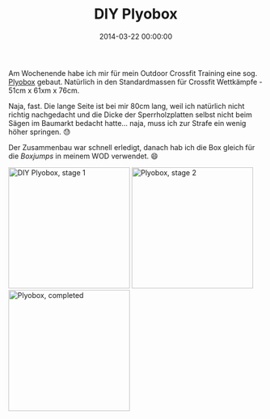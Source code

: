 ﻿---
title: 'DIY Plyobox'
date: 2014-03-22 00:00:00
tags: crossfit
categories: sport
layout: post
---
Am Wochenende habe ich mir für mein Outdoor Crossfit Training eine sog. [Plyobox][0] gebaut. Natürlich in den Standardmassen für Crossfit Wettkämpfe - 51cm x 61xm x 76cm.

Naja, fast. Die lange Seite ist bei mir 80cm lang, weil ich natürlich nicht richtig nachgedacht und die Dicke der Sperrholzplatten selbst nicht beim Sägen im Baumarkt bedacht hatte... naja, muss ich zur Strafe ein wenig höher springen. :sweat:

Der Zusammenbau war schnell erledigt, danach hab ich die Box gleich für die *Boxjumps* in meinem WOD verwendet. :smile:

<a href="https://www.flickr.com/photos/cringe/13326811414/" title="DIY Plyobox, stage 1 by cringe, on Flickr"><img src="https://farm4.staticflickr.com/3830/13326811414_0113aa2f12_m.jpg" width="240" height="240" alt="DIY Plyobox, stage 1"></a>
<a href="https://www.flickr.com/photos/cringe/13328385244/" title="Plyobox, stage 2 by cringe, on Flickr"><img src="https://farm8.staticflickr.com/7453/13328385244_032a23518c_m.jpg" width="240" height="240" alt="Plyobox, stage 2"></a>
<a href="https://www.flickr.com/photos/cringe/13329841155/" title="Plyobox, completed by cringe, on Flickr"><img src="https://farm8.staticflickr.com/7152/13329841155_cdc003dbbf_m.jpg" width="240" height="240" alt="Plyobox, completed"></a>

[0]: http://www.lexquinta.de/Balance----Agilitaetsgeraete-Agilitaetsgeraete-Lex-Quinta-Plyo-Box-Holz--3-in-1--im-Standardmass/a1019644579_u7493_zd5a23435-7a0a-4b30-b940-f38f7c6327f6/

